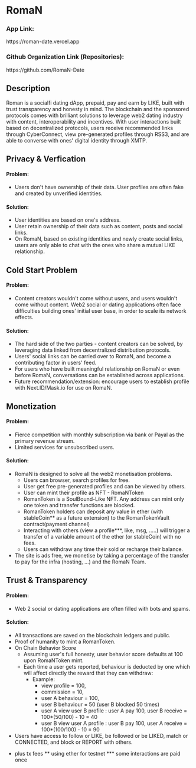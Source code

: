 # RomaN
<h3>App Link:</h3><div>https://roman-date.vercel.app</div>
<h3>Github Organization Link (Repositories):</h3><div>https://github.com/RomaN-Date</div>

## Description
Roman is a socialfi dating dApp, prepaid, pay and earn by LIKE, built with trust transparency and honesty in mind.
The blockchain and the sponsored protocols comes with brilliant solutions to leverage web2 dating industry with content, interoperability and incentives.
With user interactions built based on decentralized protocols, users receive recommended links through CyberConnect, view pre-generated profiles through RSS3, and are able to converse with ones' digital identity through XMTP.

## Privacy & Verfication
#### Problem: 
- Users don't have ownership of their data. User profiles are often fake and created by unverified identities.
#### Solution: 
- User identities are based on one's address.
- User retain ownership of their data such as content, posts and social links.
- On RomaN, based on existing identities and newly create social links, users are only able to chat with the ones who share a mutual LIKE relationship.

## Cold Start Problem
#### Problem:
- Content creators wouldn't come without users, and users wouldn't come without content. Web2 social or dating applications often face difficulties building ones' initial user base, in order to scale its network effects.
#### Solution:
- The hard side of the two parties - content creators can be solved, by leveraging data linked from decentralized distribution protocols.
- Users' social links can be carried over to RomaN, and become a contributing factor in users' feed.
- For users who have built meaningful relationship on RomaN or even before RomaN, conversations can be established across applications.
- Future recommendation/extension: encourage users to establish profile with Next.ID/Mask.io for use on RomaN.

## Monetization
#### Problem:
- Fierce competition with monthly subscription via bank or Payal as the primary revenue stream.
- Limited services for unsubscribed users.
#### Solution:
- RomaN is designed to solve all the web2 monetisation problems.
    - Users can browser, search profiles for free.
    - User get free pre-generated profiles and can be viewed by others.
    - User can mint their profile as NFT - RomaNToken
    - RomanToken is a SoulBound-Like NFT. Any address can mint only one token and transfer functions are blocked.
    - RomanToken holders can deposit any value in ether (with stableCoin** as a future extension) to the RomanTokenVault contract(payment channel)
    - Interacting with others (view a profile***, like, msg, .....) will trigger a transfer of a variable amount of the ether (or stableCoin) with no fees.
    - Users can withdraw any time their sold or recharge their balance.
- The site is ads free, we monetise by taking a percentage of the transfer to pay for the infra (hosting, ...) and the RomaN Team.

## Trust & Transparency
#### Problem:
- Web 2 social or dating applications are often filled with bots and spams.
#### Solution:
- All transactions are saved on the blockchain ledgers and public.
- Proof of humanity to mint a RomanToken.
- On Chain Behavior Score
    - Assuming user's full honesty, user behavior score defaults at 100 upon RomaNToken mint.
    - Each time a user gets reported, behaviour is deducted by one which will affect directly the reward that they can withdraw:
        - Example: 
            - view profile = 100,
            - commission = 10,
            - user A behaviour = 100,
            - user B behaviour = 50 (user B blocked 50 times)
            - user A view user B profile : user A pay 100, user B receive = 100*(50/100) - 10 = 40
            - user B view user A profile : user B pay 100, user A receive = 100*(100/100) - 10 = 90
- Users have access to follow or LIKE, be followed or be LIKED, match or CONNECTED, and block or REPORT with others.

* plus tx fees
** using ether for testnet
*** some interactions are paid once
